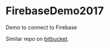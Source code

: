 # FirebaseDemo2017
Demo to connect to Firebase

Similar repo on [bitbucket](https://bitbucket.org/dharapb/firebasedemo/overview).
